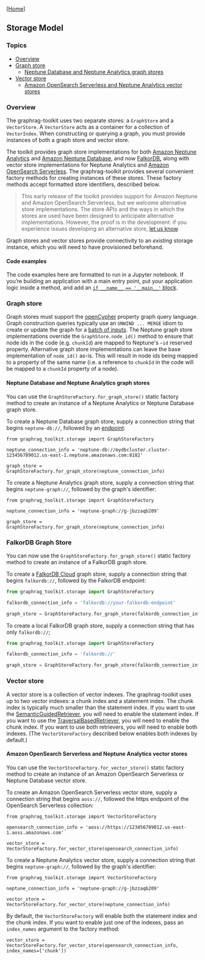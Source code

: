 [[Home](./)]

## Storage Model

### Topics

- [Overview](#overview)
- [Graph store](#graph-store)
  - [Neptune Database and Neptune Analytics graph stores](#neptune-database-and-neptune-analytics-graph-stores)
- [Vector store](#vector-store)
  - [Amazon OpenSearch Serverless and Neptune Analytics vector stores](#amazon-opensearch-serverless-and-neptune-analytics-vector-stores)

### Overview

The graphrag-toolkit uses two separate stores: a `GraphStore` and a `VectorStore`. A `VectorStore` acts as a container for a collection of `VectorIndex`. When constructing or querying a graph, you must provide instances of both a graph store and vector store.

The toolkit provides graph store implementations for both [Amazon Neptune Analytics](https://docs.aws.amazon.com/neptune-analytics/latest/userguide/what-is-neptune-analytics.html) and [Amazon Neptune Database](https://docs.aws.amazon.com/neptune/latest/userguide/intro.html), and now [FalkorDB](https://docs.falkordb.com/)**,** along with vector store implementations for Neptune Analytics and [Amazon OpenSearch Serverless](https://docs.aws.amazon.com/opensearch-service/latest/developerguide/serverless.html). The graphrag-toolkit provides several convenient factory methods for creating instances of these stores. These factory methods accept formatted store identifiers, described below.

> This early release of the toolkit provides support for Amazon Neptune and Amazon OpenSearch Serverless, but we welcome alternative store implementations. The store APIs and the ways in which the stores are used have been designed to anticipate alternative implementations. However, the proof is in the development: if you experience issues developing an alternative store, [let us know](https://github.com/awslabs/graphrag-toolkit/issues).

Graph stores and vector stores provide connectivity to an *existing* storage instance, which you will need to have provisioned beforehand.

#### Code examples

The code examples here are formatted to run in a Jupyter notebook. If you’re building an application with a main entry point, put your application logic inside a method, and add an [`if __name__ == '__main__'` block](./faq.md#runtimeerror-please-use-nest_asyncioapply-to-allow-nested-event-loops).

### Graph store

Graph stores must support the [openCypher](https://opencypher.org/) property graph query language. Graph construction queries typically use an `UNWIND ... MERGE` idiom to create or update the graph for a [batch of inputs](https://docs.aws.amazon.com/neptune-analytics/latest/userguide/best-practices-content.html#best-practices-content-14). The Neptune graph store implementations override the `GraphStore.node_id()` method to ensure that node ids in the code (e.g. `chunkId`) are mapped to Neptune's `~id` reserved property. Alternative graph store implementations can leave the base implementation of `node_id()` as-is. This will result in node ids being mapped to a property of the same name (i.e. a reference to `chunkId` in the code will be mapped to a `chunkId` property of a node).

#### Neptune Database and Neptune Analytics graph stores

You can use the `GraphStoreFactory.for_graph_store()` static factory method to create an instance of a Neptune Analytics or Neptune Database graph store.

To create a Neptune Database graph store, supply a connection string that begins `neptune-db://`, followed by an [endpoint](https://docs.aws.amazon.com/neptune/latest/userguide/feature-overview-endpoints.html):

```
from graphrag_toolkit.storage import GraphStoreFactory

neptune_connection_info = 'neptune-db://mydbcluster.cluster-123456789012.us-east-1.neptune.amazonaws.com:8182'

graph_store = GraphStoreFactory.for_graph_store(neptune_connection_info)
```

To create a Neptune Analytics graph store, supply a connection string that begins `neptune-graph://`, followed by the graph's identifier:

```
from graphrag_toolkit.storage import GraphStoreFactory

neptune_connection_info = 'neptune-graph://g-jbzzaqb209'

graph_store = GraphStoreFactory.for_graph_store(neptune_connection_info)
```

### FalkorDB Graph Store

You can now use the `GraphStoreFactory.for_graph_store()` static factory method to create an instance of a FalkorDB graph store.

To create a [FalkorDB Cloud](https://app.falkordb.cloud/) graph store, supply a connection string that begins `falkordb://`, followed by the FalkorDB endpoint:

```python
from graphrag_toolkit.storage import GraphStoreFactory

falkordb_connection_info = 'falkordb://your-falkordb-endpoint'

graph_store = GraphStoreFactory.for_graph_store(falkordb_connection_info)
```

To create a local FalkorDB graph store, supply a connection string that has only `falkordb://`;

```python
from graphrag_toolkit.storage import GraphStoreFactory

falkordb_connection_info = 'falkordb://'

graph_store = GraphStoreFactory.for_graph_store(falkordb_connection_info)
```

### Vector store

A vector store is a collection of vector indexes. The graphrag-toolkit uses up to two vector indexes: a chunk index and a statement index. The chunk index is typically much smaller than the statement index. If you want to use the [SemanticGuidedRetriever](./querying.md#semanticguidedretriever), you will need to enable the statement index. If you want to use the [TraversalBasedRetriever](./querying.md#traversalbasedretriever), you will need to enable the chunk index. If you want to use both retrievers, you will need to enable both indexes. (The `VectorStoreFactory` described below enables both indexes by default.)

#### Amazon OpenSearch Serverless and Neptune Analytics vector stores

You can use the `VectorStoreFactory.for_vector_store()` static factory method to create an instance of an Amazon OpenSearch Serverless or Neptune Database vector store.

To create an Amazon OpenSearch Serverless vector store, supply a connection string that begins `aoss://`, followed the https endpoint of the OpenSearch Serverless collection:

```
from graphrag_toolkit.storage import VectorStoreFactory

opensearch_connection_info = 'aoss://https://123456789012.us-east-1.aoss.amazonaws.com'

vector_store = VectorStoreFactory.for_vector_store(opensearch_connection_info)
```

To create a Neptune Analytics vector store, supply a connection string that begins `neptune-graph://`, followed by the graph's identifier:

```
from graphrag_toolkit.storage import VectorStoreFactory

neptune_connection_info = 'neptune-graph://g-jbzzaqb209'

vector_store = VectorStoreFactory.for_vector_store(neptune_connection_info)
```

By default, the `VectorStoreFactory` will enable both the statement index and the chunk index. If you want to enable just one of the indexes, pass an `index_names` argument to the factory method:

```
vector_store = VectorStoreFactory.for_vector_store(opensearch_connection_info, index_names=['chunk'])
```
